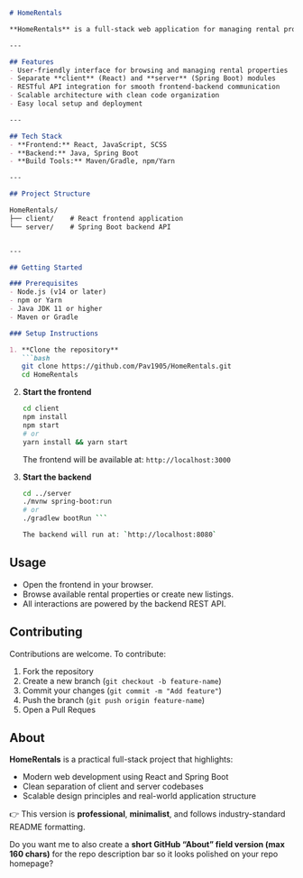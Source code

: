 ```markdown
# HomeRentals

**HomeRentals** is a full-stack web application for managing rental property listings. It provides a modern React-based frontend for an intuitive user experience and a Spring Boot backend for secure and scalable data management. The project demonstrates practical implementation of modular architecture and best practices in full-stack development.

---

## Features
- User-friendly interface for browsing and managing rental properties  
- Separate **client** (React) and **server** (Spring Boot) modules  
- RESTful API integration for smooth frontend-backend communication  
- Scalable architecture with clean code organization  
- Easy local setup and deployment  

---

## Tech Stack
- **Frontend:** React, JavaScript, SCSS  
- **Backend:** Java, Spring Boot  
- **Build Tools:** Maven/Gradle, npm/Yarn  

---

## Project Structure

HomeRentals/
├── client/    # React frontend application
└── server/    # Spring Boot backend API


---

## Getting Started

### Prerequisites
- Node.js (v14 or later)  
- npm or Yarn  
- Java JDK 11 or higher  
- Maven or Gradle  

### Setup Instructions

1. **Clone the repository**
   ```bash
   git clone https://github.com/Pav1905/HomeRentals.git
   cd HomeRentals
````

2. **Start the frontend**

   ```bash
   cd client
   npm install
   npm start
   # or
   yarn install && yarn start
   ```

   The frontend will be available at: `http://localhost:3000`

3. **Start the backend**

   ```bash
   cd ../server
   ./mvnw spring-boot:run
   # or
   ./gradlew bootRun ```

   The backend will run at: `http://localhost:8080`


## Usage

* Open the frontend in your browser.
* Browse available rental properties or create new listings.
* All interactions are powered by the backend REST API.



## Contributing

Contributions are welcome. To contribute:

1. Fork the repository
2. Create a new branch (`git checkout -b feature-name`)
3. Commit your changes (`git commit -m "Add feature"`)
4. Push the branch (`git push origin feature-name`)
5. Open a Pull Reques



## About

**HomeRentals** is a practical full-stack project that highlights:

* Modern web development using React and Spring Boot
* Clean separation of client and server codebases
* Scalable design principles and real-world application structure


👉 This version is **professional**, **minimalist**, and follows industry-standard README formatting.  

Do you want me to also create a **short GitHub “About” field version (max 160 chars)** for the repo description bar so it looks polished on your repo homepage?
```
